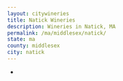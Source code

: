 ```yaml
---
layout: citywineries
title: Natick Wineries
description: Wineries in Natick, MA
permalink: /ma/middlesex/natick/
state: ma
county: middlesex
city: natick
---
```

-
